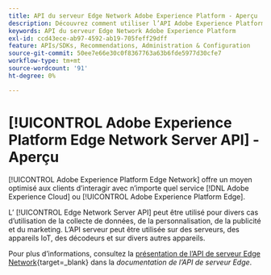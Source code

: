 ```yaml
---
title: API du serveur Edge Network Adobe Experience Platform - Aperçu
description: Découvrez comment utiliser l’API Adobe Experience Platform Edge Network Server.
keywords: API du serveur Edge Network Adobe Experience Platform
exl-id: ccd43ece-ab97-4592-ab19-705feff29dff
feature: APIs/SDKs, Recommendations, Administration & Configuration
source-git-commit: 50ee7e66e30c0f8367763a63b6fde5977d30cfe7
workflow-type: tm+mt
source-wordcount: '91'
ht-degree: 0%

---
```


# [!UICONTROL Adobe Experience Platform Edge Network Server API] - Aperçu

[!UICONTROL Adobe Experience Platform Edge Network] offre un moyen optimisé aux clients d’interagir avec n’importe quel service [!DNL Adobe Experience Cloud] ou [!UICONTROL Adobe Experience Platform Edge].

L’ [!UICONTROL Edge Network Server API] peut être utilisé pour divers cas d’utilisation de la collecte de données, de la personnalisation, de la publicité et du marketing. L’API serveur peut être utilisée sur des serveurs, des appareils IoT, des décodeurs et sur divers autres appareils.

Pour plus d’informations, consultez la [présentation de l’API de serveur Edge Network](https://experienceleague.adobe.com/docs/experience-platform/edge-network-server-api/overview.html){target=_blank} dans la *documentation de l’API de serveur Edge*.
